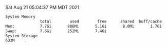 Sat Aug 21 05:04:37 PM MDT 2021
```bash
System Memory
               total        used        free      shared  buff/cache   available
Mem:           7.7Gi       886Mi       5.1Gi       8.0Mi       1.7Gi       6.5Gi
Swap:          7.6Gi       252Mi       7.4Gi
System Storage
633M	.
```
